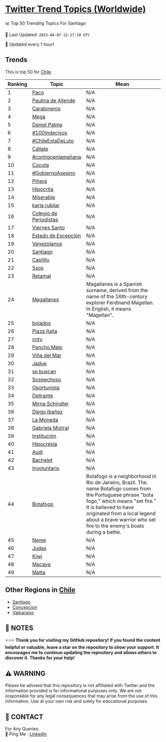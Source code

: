 [Twitter Trend Topics (Worldwide)](https://github.com/ErcinDedeoglu/Twitter-Trend-Topics)
==========


📊 Top 50 Trending Topics For Santiago

📆 Last Updated: `2023-04-07 12:17:10 UTC`

🔧 Updated every 1 hour!


## Trends

This is top 50 for [Chile](</Chile>)

| Ranking | Topic | Mean |
| ------- | ------------ | ------------ |
| 1 | [Paco](http://twitter.com/search?q=Paco) | N/A |
| 2 | [Paulina de Allende](http://twitter.com/search?q=Paulina+de+Allende) | N/A |
| 3 | [Carabineros](http://twitter.com/search?q=Carabineros) | N/A |
| 4 | [Mega](http://twitter.com/search?q=Mega) | N/A |
| 5 | [Daniel Palma](http://twitter.com/search?q=Daniel+Palma) | N/A |
| 6 | [#100Indecisos](http://twitter.com/search?q=%23100Indecisos) | N/A |
| 7 | [#ChileEstaDeLuto](http://twitter.com/search?q=%23ChileEstaDeLuto) | N/A |
| 8 | [Cállate](http://twitter.com/search?q=C%c3%a1llate) | N/A |
| 9 | [#contigoenlamañana](http://twitter.com/search?q=%23contigoenlama%c3%b1ana) | N/A |
| 10 | [Cúcuta](http://twitter.com/search?q=C%c3%bacuta) | N/A |
| 11 | [#GobiernoAsesino](http://twitter.com/search?q=%23GobiernoAsesino) | N/A |
| 12 | [Piñera](http://twitter.com/search?q=Pi%c3%b1era) | N/A |
| 13 | [Hipócrita](http://twitter.com/search?q=Hip%c3%b3crita) | N/A |
| 14 | [Miserable](http://twitter.com/search?q=Miserable) | N/A |
| 15 | [karla rubilar](http://twitter.com/search?q=karla+rubilar) | N/A |
| 16 | [Colegio de Periodistas](http://twitter.com/search?q=Colegio+de+Periodistas) | N/A |
| 17 | [Viernes Santo](http://twitter.com/search?q=Viernes+Santo) | N/A |
| 18 | [Estado de Excepción](http://twitter.com/search?q=Estado+de+Excepci%c3%b3n) | N/A |
| 19 | [Venezolanos](http://twitter.com/search?q=Venezolanos) | N/A |
| 20 | [Santiago](http://twitter.com/search?q=Santiago) | N/A |
| 21 | [Castillo](http://twitter.com/search?q=Castillo) | N/A |
| 22 | [5sos](http://twitter.com/search?q=5sos) | N/A |
| 23 | [Retamal](http://twitter.com/search?q=Retamal) | N/A |
| 24 | [Magallanes](http://twitter.com/search?q=Magallanes) | Magallanes is a Spanish surname, derived from the name of the 16th-century explorer Ferdinand Magellan. In English, it means "Magellan". |
| 25 | [bolados](http://twitter.com/search?q=bolados) | N/A |
| 26 | [Plaza Italia](http://twitter.com/search?q=Plaza+Italia) | N/A |
| 27 | [cntv](http://twitter.com/search?q=cntv) | N/A |
| 28 | [Pancho Malo](http://twitter.com/search?q=Pancho+Malo) | N/A |
| 29 | [Viña del Mar](http://twitter.com/search?q=Vi%c3%b1a+del+Mar) | N/A |
| 30 | [Jadue](http://twitter.com/search?q=Jadue) | N/A |
| 31 | [se buscan](http://twitter.com/search?q=se+buscan) | N/A |
| 32 | [Sospechoso](http://twitter.com/search?q=Sospechoso) | N/A |
| 33 | [Oportunista](http://twitter.com/search?q=Oportunista) | N/A |
| 34 | [Delirante](http://twitter.com/search?q=Delirante) | N/A |
| 35 | [Mirna Schindler](http://twitter.com/search?q=Mirna+Schindler) | N/A |
| 36 | [Diego Ibañez](http://twitter.com/search?q=Diego+Iba%c3%b1ez) | N/A |
| 37 | [La Moneda](http://twitter.com/search?q=La+Moneda) | N/A |
| 38 | [Gabriela Mistral](http://twitter.com/search?q=Gabriela+Mistral) | N/A |
| 39 | [Institución](http://twitter.com/search?q=Instituci%c3%b3n) | N/A |
| 40 | [Hipocresía](http://twitter.com/search?q=Hipocres%c3%ada) | N/A |
| 41 | [Audi](http://twitter.com/search?q=Audi) | N/A |
| 42 | [Bachelet](http://twitter.com/search?q=Bachelet) | N/A |
| 43 | [Involuntario](http://twitter.com/search?q=Involuntario) | N/A |
| 44 | [Botafogo](http://twitter.com/search?q=Botafogo) | Botafogo is a neighborhood in Rio de Janeiro, Brazil. The name Botafogo comes from the Portuguese phrase "bota fogo," which means "set fire." It is believed to have originated from a local legend about a brave warrior who set fire to the enemy's boats during a battle. |
| 45 | [Neme](http://twitter.com/search?q=Neme) | N/A |
| 46 | [Judas](http://twitter.com/search?q=Judas) | N/A |
| 47 | [Kiwi](http://twitter.com/search?q=Kiwi) | N/A |
| 48 | [Macaya](http://twitter.com/search?q=Macaya) | N/A |
| 49 | [Matta](http://twitter.com/search?q=Matta) | N/A |



## Other Regions in [Chile](</Chile>)

* [Santiago](</Chile/Santiago.md>)
* [Concepcion](</Chile/Concepcion.md>)
* [Valparaiso](</Chile/Valparaiso.md>)



## 📝 NOTES

⭐⭐⭐ **Thank you for visiting my GitHub repository! If you found the content helpful or valuable, leave a star on the repository to show your support. It encourages me to continue updating the repository and allows others to discover it. Thanks for your help!**


## ⚠️ WARNING

Please be advised that this repository is not affiliated with Twitter and the information provided is for informational purposes only. We are not responsible for any legal consequences that may arise from the use of this information. Use at your own risk and solely for educational purposes.


## 📨 CONTACT

 For Any Queries:  
            🏓 Ping Me : [LinkedIn](https://www.linkedin.com/in/ercindedeoglu/)
